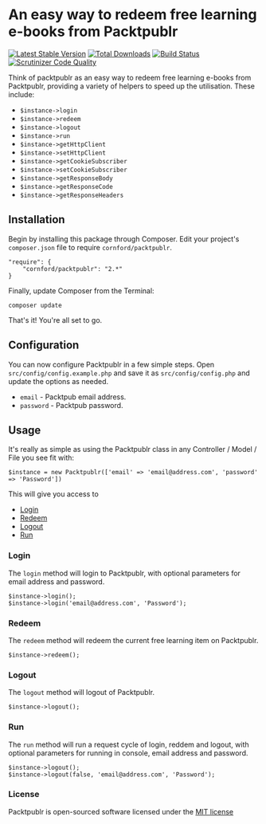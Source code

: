 # An easy way to redeem free learning e-books from Packtpublr

[![Latest Stable Version](https://poser.pugx.org/cornford/Packtpublr/version.png)](https://packagist.org/packages/cornford/packtpublr)
[![Total Downloads](https://poser.pugx.org/cornford/packtpublr/d/total.png)](https://packagist.org/packages/cornford/packtpublr)
[![Build Status](https://travis-ci.org/bradcornford/Packtpublr.svg?branch=master)](https://travis-ci.org/bradcornford/Packtpublr)
[![Scrutinizer Code Quality](https://scrutinizer-ci.com/g/bradcornford/Packtpublr/badges/quality-score.png?b=master)](https://scrutinizer-ci.com/g/bradcornford/Packtpublr/?branch=master)

Think of packtpublr as an easy way to redeem free learning e-books from Packtpublr, providing a variety of helpers to speed up the utilisation. These include:

- `$instance->login`
- `$instance->redeem`
- `$instance->logout`
- `$instance->run`
- `$instance->getHttpClient`
- `$instance->setHttpClient`
- `$instance->getCookieSubscriber`
- `$instance->setCookieSubscriber`
- `$instance->getResponseBody`
- `$instance->getResponseCode`
- `$instance->getResponseHeaders`

## Installation

Begin by installing this package through Composer. Edit your project's `composer.json` file to require `cornford/packtpublr`.

	"require": {
		"cornford/packtpublr": "2.*"
	}

Finally, update Composer from the Terminal:

	composer update

That's it! You're all set to go.

## Configuration

You can now configure Packtpublr in a few simple steps. Open `src/config/config.example.php` and save it as `src/config/config.php` and update the options as needed.

- `email` - Packtpub email address.
- `password` - Packtpub password.

## Usage

It's really as simple as using the Packtpublr class in any Controller / Model / File you see fit with:

`$instance = new Packtpublr(['email' => 'email@address.com', 'password' => 'Password'])`

This will give you access to

- [Login](#login)
- [Redeem](#redeem)
- [Logout](#logout)
- [Run](#run)

### Login

The `login` method will login to Packtpublr, with optional parameters for email address and password.

	$instance->login();
	$instance->login('email@address.com', 'Password');

### Redeem

The `redeem` method will redeem the current free learning item on Packtpublr.

	$instance->redeem();

### Logout

The `logout` method will logout of Packtpublr.

	$instance->logout();

### Run

The `run` method will run a request cycle of login, reddem and logout, with optional parameters for running in console, email address and password.

	$instance->logout();
	$instance->logout(false, 'email@address.com', 'Password');

### License

Packtpublr is open-sourced software licensed under the [MIT license](http://opensource.org/licenses/MIT)